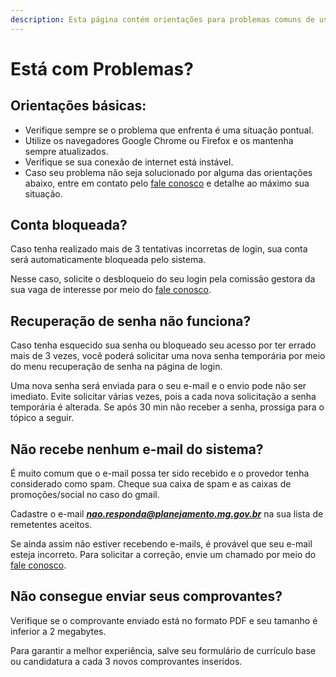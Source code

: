 ```yaml
---
description: Esta página contém orientações para problemas comuns de uso do sistema.
---
```


# Está com  Problemas?

## Orientações básicas:

* Verifique sempre se o problema que enfrenta é uma situação pontual.
* Utilize os navegadores Google Chrome ou Firefox e os mantenha sempre atualizados.
* Verifique se sua conexão de internet está instável.
* Caso seu problema não seja solucionado por alguma das orientações abaixo, entre em contato pelo [fale conosco](https://www.processoseletivo.mg.gov.br/Publico/contato) e detalhe ao máximo sua situação.

## Conta bloqueada?

Caso tenha realizado mais de 3 tentativas incorretas de login, sua conta será automaticamente bloqueada pelo sistema.&#x20;

Nesse caso, solicite o desbloqueio do seu login pela comissão gestora da sua vaga de interesse por meio do [fale conosco](https://www.processoseletivo.mg.gov.br/Publico/contato).

## Recuperação de senha não funciona?

Caso tenha esquecido sua senha ou bloqueado seu acesso por ter errado mais de 3 vezes, você poderá solicitar uma nova senha temporária por meio do menu recuperação de senha na página de login.

Uma nova senha será enviada para o seu e-mail e o envio pode não ser imediato. Evite solicitar várias vezes, pois a cada nova solicitação a senha temporária é alterada. Se após 30 min não receber a senha, prossiga para o tópico a seguir.

## Não recebe nenhum e-mail do sistema?

É muito comum que o e-mail possa ter sido recebido e o provedor tenha considerado como spam. Cheque sua caixa de spam e as caixas de promoções/social no caso do gmail.&#x20;

Cadastre o e-mail _**nao.responda@planejamento.mg.gov.br**_ na sua lista de remetentes aceitos.

Se ainda assim não estiver recebendo e-mails, é provável que seu e-mail esteja incorreto. Para solicitar a correção, envie um chamado por meio do [fale conosco](https://www.processoseletivo.mg.gov.br/Publico/contato).

## Não consegue enviar seus comprovantes?

Verifique se o comprovante enviado está no formato PDF e seu tamanho é inferior a 2 megabytes.

Para garantir a melhor experiência, salve seu formulário de currículo base ou candidatura a cada 3 novos comprovantes inseridos.

